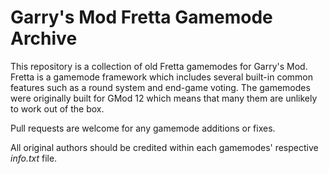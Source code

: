 # Garry's Mod Fretta Gamemode Archive
This repository is a collection of old Fretta gamemodes for Garry's Mod. Fretta is a gamemode framework which includes several built-in common features such as a round system and end-game voting. The gamemodes were originally built for GMod 12 which means that many them are unlikely to work out of the box.

Pull requests are welcome for any gamemode additions or fixes.

All original authors should be credited within each gamemodes' respective _info.txt_ file.
